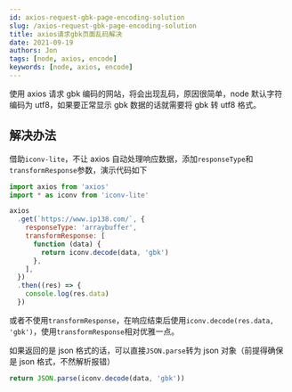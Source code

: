 ```yaml
---
id: axios-request-gbk-page-encoding-solution
slug: /axios-request-gbk-page-encoding-solution
title: axios请求gbk页面乱码解决
date: 2021-09-19
authors: Jon
tags: [node, axios, encode]
keywords: [node, axios, encode]
---
```


<!-- truncate -->

使用 axios 请求 gbk 编码的网站，将会出现乱码，原因很简单，node 默认字符编码为 utf8，如果要正常显示 gbk 数据的话就需要将 gbk 转 utf8 格式。

## 解决办法

借助`iconv-lite`，不让 axios 自动处理响应数据，添加`responseType`和`transformResponse`参数，演示代码如下

```js
import axios from 'axios'
import * as iconv from 'iconv-lite'

axios
  .get(`https://www.ip138.com/`, {
    responseType: 'arraybuffer',
    transformResponse: [
      function (data) {
        return iconv.decode(data, 'gbk')
      },
    ],
  })
  .then((res) => {
    console.log(res.data)
  })
```

或者不使用`transformResponse`，在响应结束后使用`iconv.decode(res.data, 'gbk')`，使用`transformResponse`相对优雅一点。

如果返回的是 json 格式的话，可以直接`JSON.parse`转为 json 对象（前提得确保是 json 格式，不然解析报错）

```js
return JSON.parse(iconv.decode(data, 'gbk'))
```
